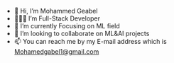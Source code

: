 - 👋 Hi, I’m Mohammed Geabel
- 🧑🏽‍💻 I’m Full-Stack Developer
- 🌱 I’m currently Focusing on ML field
- 💞️ I’m looking to collaborate on ML&AI projects
- 📫 You can reach me by my E-mail address which is Mohamedgabel1@gmail.com

<!---
mo-geabel/mo-geabel is a ✨ special ✨ repository because its `README.md` (this file) appears on your GitHub profile.
You can click the Preview link to take a look at your changes.
--->
